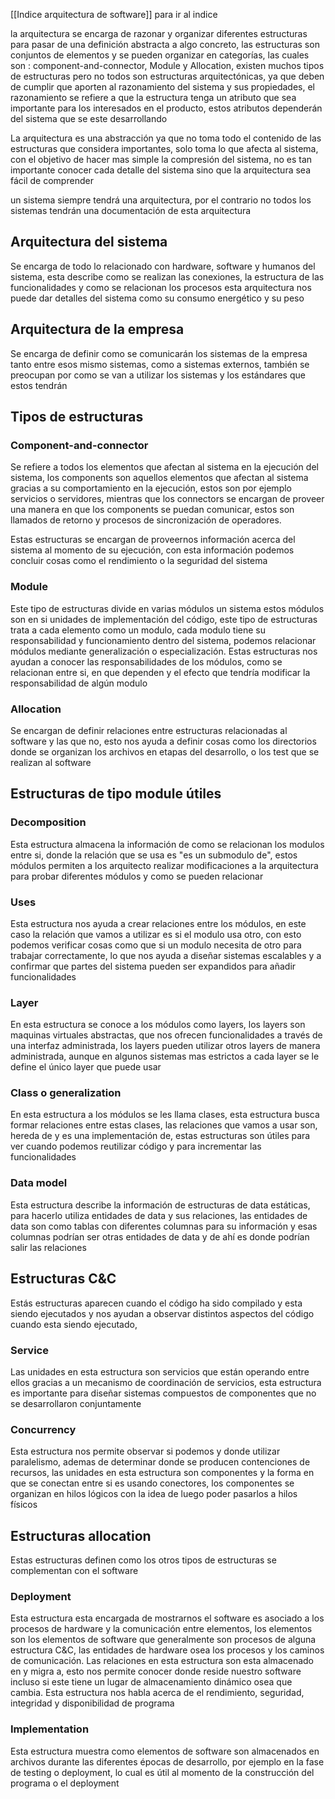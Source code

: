 [[Indice arquitectura de software]] para ir al indice

la arquitectura se encarga de razonar y organizar diferentes estructuras para pasar de una definición abstracta a algo concreto, las estructuras son conjuntos de elementos y se pueden organizar en 
categorías, las cuales son : component-and-connector, Module y Allocation, existen muchos tipos de estructuras pero no todos son estructuras arquitectónicas,  ya que deben de cumplir que 
aporten al razonamiento del sistema y sus propiedades, el razonamiento se refiere a que la estructura tenga un atributo que sea importante para los interesados en el producto, estos atributos 
dependerán del sistema que se este desarrollando 

La arquitectura es una abstracción ya que no toma todo el contenido de las estructuras que considera importantes, solo toma lo que afecta al sistema, con el objetivo de hacer mas simple la compresión
del sistema, no es tan importante conocer cada detalle del sistema sino que la arquitectura sea fácil de comprender 

un sistema siempre tendrá una arquitectura, por el contrario no todos los sistemas tendrán una documentación de esta arquitectura 

## Arquitectura del sistema

Se encarga de todo lo relacionado con hardware, software y humanos del sistema, esta describe como se realizan las conexiones, la estructura de las funcionalidades y como se relacionan los procesos
esta arquitectura nos puede dar detalles del sistema como su consumo energético y su peso 

## Arquitectura de la empresa

Se encarga de definir como se comunicarán los sistemas de la empresa tanto entre esos mismo sistemas, como a sistemas externos, también se preocupan por como se van a utilizar los sistemas y los
estándares que estos tendrán 

## Tipos de estructuras 

### Component-and-connector

Se refiere a todos los elementos que afectan al sistema en la ejecución del sistema, los components son aquellos elementos que afectan al sistema gracias a su comportamiento en la ejecución, estos 
son por ejemplo servicios o servidores, mientras que los connectors se encargan de proveer una manera en que los components se puedan comunicar, estos son llamados de retorno y procesos de 
sincronización de operadores.

Estas estructuras se encargan de proveernos información acerca del sistema al momento de su ejecución, con esta información podemos concluir cosas como el rendimiento o la seguridad del sistema 

### Module

Este tipo de estructuras divide en varias módulos un sistema estos módulos son en si unidades de implementación del código, este tipo de estructuras trata a cada elemento como un modulo, cada
modulo tiene su responsabilidad y funcionamiento dentro del sistema, podemos relacionar módulos mediante generalización o especialización. Estas estructuras nos ayudan a conocer las 
responsabilidades de los módulos, como se relacionan entre si, en que dependen y el efecto que tendría modificar la responsabilidad de algún modulo 

### Allocation

Se encargan de definir relaciones entre estructuras relacionadas al software y las que no, esto nos ayuda a definir cosas como los directorios donde se organizan los archivos en etapas del desarrollo, o 
los test que se realizan al  software

## Estructuras de tipo module útiles

### Decomposition 

Esta estructura almacena la información de como se relacionan los modulos entre si, donde la relación que se usa es "es un submodulo de", estos módulos permiten a los arquitecto realizar 
modificaciones a la arquitectura para probar diferentes módulos y como se pueden relacionar 

### Uses 

Esta estructura nos ayuda a crear relaciones entre los módulos, en este caso la relación que vamos a utilizar es si el modulo usa otro, con esto podemos verificar cosas como que si un modulo necesita
de otro para trabajar correctamente, lo que nos ayuda a diseñar sistemas escalables y a confirmar que partes del sistema pueden ser expandidos para añadir funcionalidades 

### Layer 

En esta estructura se conoce a los módulos como layers, los layers son maquinas virtuales abstractas, que nos ofrecen funcionalidades a través de una interfaz administrada, los layers pueden utilizar
otros layers de manera administrada, aunque en algunos sistemas mas estrictos a cada layer se le define el único layer que puede usar

### Class o generalization

En esta estructura a los módulos se les llama clases, esta estructura busca formar relaciones entre estas clases, las relaciones que vamos a usar son, hereda de y es una implementación de, estas 
estructuras son útiles para ver cuando podemos reutilizar código y para incrementar las funcionalidades 

### Data model

Esta estructura describe la información de estructuras de data estáticas, para hacerlo utiliza entidades de data y sus relaciones, las entidades de data son como tablas con diferentes columnas para
su información y esas columnas podrían ser otras entidades de data y de ahí es donde podrían salir las relaciones

## Estructuras C&C

Estás estructuras aparecen cuando el código ha sido compilado y esta siendo ejecutados y nos ayudan a observar distintos aspectos del código cuando esta siendo ejecutado,

### Service

Las unidades en esta estructura son servicios que están operando entre ellos gracias a un mecanismo de coordinación de servicios, esta estructura es importante para diseñar sistemas compuestos de 
componentes que no se desarrollaron conjuntamente 

### Concurrency

Esta estructura nos permite observar si podemos y donde utilizar paralelismo, ademas de determinar donde se producen contenciones de recursos, las unidades en esta estructura son componentes y 
la forma en que se conectan entre si es usando conectores, los componentes se organizan en hilos lógicos con la idea de luego poder pasarlos a hilos físicos 

## Estructuras allocation 

Estas estructuras definen como los otros tipos de estructuras se complementan con el software 

### Deployment 

Esta estructura esta encargada de mostrarnos el software es asociado a los procesos de hardware y la comunicación entre elementos, los elementos son los elementos de software que generalmente 
son procesos de alguna estructura C&C, las entidades de hardware osea los procesos y los caminos de comunicación. Las relaciones en esta estructura son esta almacenado en y migra a, esto nos 
permite conocer donde reside nuestro software incluso si este tiene un lugar de almacenamiento dinámico osea que cambia. Esta estructura nos habla acerca de el rendimiento, seguridad, integridad y
disponibilidad de programa

### Implementation

Esta estructura muestra como elementos de software son almacenados en archivos durante las diferentes épocas de desarrollo, por ejemplo en la fase de testing o deployment, lo cual es útil al 
momento de la construcción del programa o el deployment

